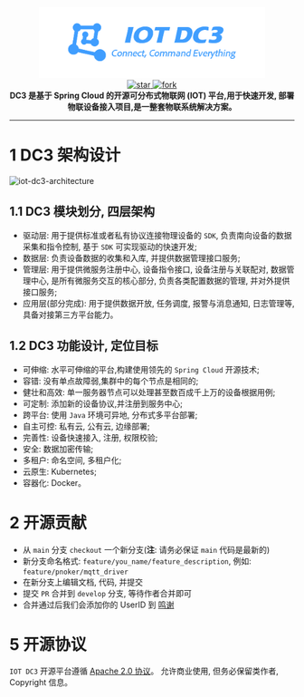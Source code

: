 <p align="center">
	<img src="dc3/images/logo-blue.png" width="400" alt="IoT DC3 Logo">
<br>
<a href='https://gitee.com/pnoker/iot-dc3/stargazers'>
    <img src='https://gitee.com/pnoker/iot-dc3/badge/star.svg?theme=gvp' alt='star'/>
</a>
<a href='https://gitee.com/pnoker/iot-dc3/members'>
    <img src='https://gitee.com/pnoker/iot-dc3/badge/fork.svg?theme=gvp' alt='fork'/>
</a>
<br>
<strong>DC3 是基于 Spring Cloud 的开源可分布式物联网 (IOT) 平台,用于快速开发, 部署物联设备接入项目,是一整套物联系统解决方案。</strong>
</p>

---

# 1 DC3 架构设计

![iot-dc3-architecture](dc3/images/architecture1.jpg)

## 1.1 DC3 模块划分, 四层架构

- 驱动层: 用于提供标准或者私有协议连接物理设备的 `SDK`, 负责南向设备的数据采集和指令控制, 基于 `SDK` 可实现驱动的快速开发;
- 数据层: 负责设备数据的收集和入库, 并提供数据管理接口服务;
- 管理层: 用于提供微服务注册中心, 设备指令接口, 设备注册与关联配对, 数据管理中心, 是所有微服务交互的核心部分, 负责各类配置数据的管理, 并对外提供接口服务;
- 应用层(部分完成): 用于提供数据开放, 任务调度, 报警与消息通知, 日志管理等, 具备对接第三方平台能力。

## 1.2 DC3 功能设计, 定位目标

- 可伸缩: 水平可伸缩的平台,构建使用领先的 `Spring Cloud` 开源技术;
- 容错: 没有单点故障弱,集群中的每个节点是相同的;
- 健壮和高效: 单一服务器节点可以处理甚至数百成千上万的设备根据用例;
- 可定制: 添加新的设备协议,并注册到服务中心;
- 跨平台: 使用 `Java` 环境可异地, 分布式多平台部署;
- 自主可控: 私有云, 公有云, 边缘部署;
- 完善性: 设备快速接入, 注册, 权限校验;
- 安全: 数据加密传输;
- 多租户: 命名空间, 多租户化;
- 云原生: Kubernetes;
- 容器化: Docker。

# 2  开源贡献

- 从 `main` 分支 `checkout` 一个新分支(**注**: 请务必保证 `main` 代码是最新的)
- 新分支命名格式: `feature/you_name/feature_description`, 例如: `feature/pnoker/mqtt_driver`
- 在新分支上编辑文档, 代码, 并提交
- 提交 `PR` 合并到 `develop` 分支, 等待作者合并即可
- 合并通过后我们会添加你的 UserID 到 [鸣谢](https://doc.dc3.site/contributor)

# 5 开源协议

`IOT DC3` 开源平台遵循 [Apache 2.0 协议](https://www.apache.org/licenses/LICENSE-2.0.html)。 允许商业使用, 但务必保留类作者, Copyright 信息。